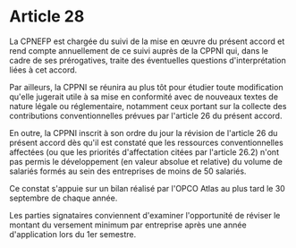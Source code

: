 # Article 28

La CPNEFP est chargée du suivi de la mise en œuvre du présent accord et rend compte annuellement de ce suivi auprès de la CPPNI qui, dans le cadre de ses prérogatives, traite des éventuelles questions d'interprétation liées à cet accord.

Par ailleurs, la CPPNI se réunira au plus tôt pour étudier toute modification qu'elle jugerait utile à sa mise en conformité avec de nouveaux textes de nature légale ou réglementaire, notamment ceux portant sur la collecte des contributions conventionnelles prévues par l'article 26 du présent accord.

En outre, la CPPNI inscrit à son ordre du jour la révision de l'article 26 du présent accord dès qu'il est constaté que les ressources conventionnelles affectées (ou que les priorités d'affectation citées par l'article 26.2) n'ont pas permis le développement (en valeur absolue et relative) du volume de salariés formés au sein des entreprises de moins de 50 salariés.  
  
 Ce constat s'appuie sur un bilan réalisé par l'OPCO Atlas au plus tard le 30 septembre de chaque année.  
  
 Les parties signataires conviennent d'examiner l'opportunité de réviser le montant du versement minimum par entreprise après une année d'application lors du 1er semestre.

